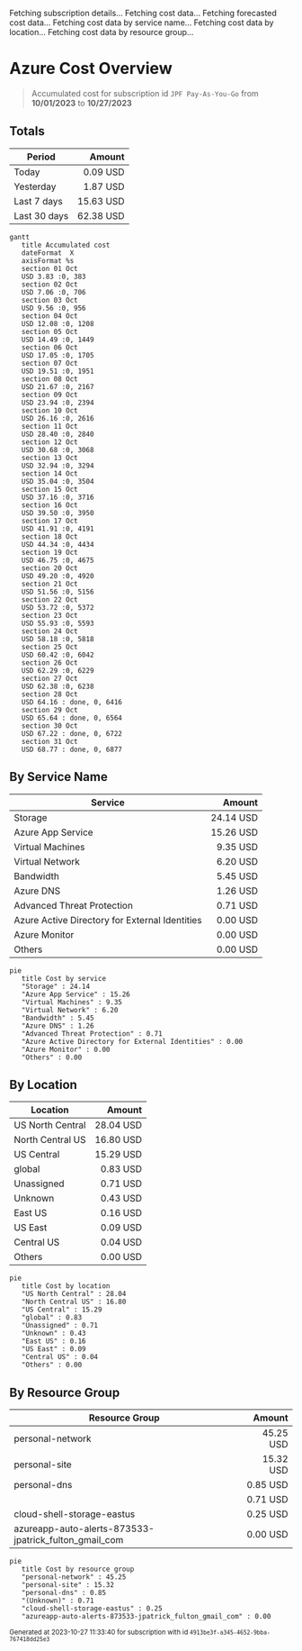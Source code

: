 Fetching subscription details...
Fetching cost data...
Fetching forecasted cost data...
Fetching cost data by service name...
Fetching cost data by location...
Fetching cost data by resource group...
# Azure Cost Overview

> Accumulated cost for subscription id `JPF Pay-As-You-Go` from **10/01/2023** to **10/27/2023**

## Totals

|Period|Amount|
|---|---:|
|Today|0.09 USD|
|Yesterday|1.87 USD|
|Last 7 days|15.63 USD|
|Last 30 days|62.38 USD|

```mermaid
gantt
   title Accumulated cost
   dateFormat  X
   axisFormat %s
   section 01 Oct
   USD 3.83 :0, 383
   section 02 Oct
   USD 7.06 :0, 706
   section 03 Oct
   USD 9.56 :0, 956
   section 04 Oct
   USD 12.08 :0, 1208
   section 05 Oct
   USD 14.49 :0, 1449
   section 06 Oct
   USD 17.05 :0, 1705
   section 07 Oct
   USD 19.51 :0, 1951
   section 08 Oct
   USD 21.67 :0, 2167
   section 09 Oct
   USD 23.94 :0, 2394
   section 10 Oct
   USD 26.16 :0, 2616
   section 11 Oct
   USD 28.40 :0, 2840
   section 12 Oct
   USD 30.68 :0, 3068
   section 13 Oct
   USD 32.94 :0, 3294
   section 14 Oct
   USD 35.04 :0, 3504
   section 15 Oct
   USD 37.16 :0, 3716
   section 16 Oct
   USD 39.50 :0, 3950
   section 17 Oct
   USD 41.91 :0, 4191
   section 18 Oct
   USD 44.34 :0, 4434
   section 19 Oct
   USD 46.75 :0, 4675
   section 20 Oct
   USD 49.20 :0, 4920
   section 21 Oct
   USD 51.56 :0, 5156
   section 22 Oct
   USD 53.72 :0, 5372
   section 23 Oct
   USD 55.93 :0, 5593
   section 24 Oct
   USD 58.18 :0, 5818
   section 25 Oct
   USD 60.42 :0, 6042
   section 26 Oct
   USD 62.29 :0, 6229
   section 27 Oct
   USD 62.38 :0, 6238
   section 28 Oct
   USD 64.16 : done, 0, 6416
   section 29 Oct
   USD 65.64 : done, 0, 6564
   section 30 Oct
   USD 67.22 : done, 0, 6722
   section 31 Oct
   USD 68.77 : done, 0, 6877
```

## By Service Name

|Service|Amount|
|---|---:|
|Storage|24.14 USD|
|Azure App Service|15.26 USD|
|Virtual Machines|9.35 USD|
|Virtual Network|6.20 USD|
|Bandwidth|5.45 USD|
|Azure DNS|1.26 USD|
|Advanced Threat Protection|0.71 USD|
|Azure Active Directory for External Identities|0.00 USD|
|Azure Monitor|0.00 USD|
|Others|0.00 USD|

```mermaid
pie
   title Cost by service
   "Storage" : 24.14
   "Azure App Service" : 15.26
   "Virtual Machines" : 9.35
   "Virtual Network" : 6.20
   "Bandwidth" : 5.45
   "Azure DNS" : 1.26
   "Advanced Threat Protection" : 0.71
   "Azure Active Directory for External Identities" : 0.00
   "Azure Monitor" : 0.00
   "Others" : 0.00
```

## By Location

|Location|Amount|
|---|---:|
|US North Central|28.04 USD|
|North Central US|16.80 USD|
|US Central|15.29 USD|
|global|0.83 USD|
|Unassigned|0.71 USD|
|Unknown|0.43 USD|
|East US|0.16 USD|
|US East|0.09 USD|
|Central US|0.04 USD|
|Others|0.00 USD|

```mermaid
pie
   title Cost by location
   "US North Central" : 28.04
   "North Central US" : 16.80
   "US Central" : 15.29
   "global" : 0.83
   "Unassigned" : 0.71
   "Unknown" : 0.43
   "East US" : 0.16
   "US East" : 0.09
   "Central US" : 0.04
   "Others" : 0.00
```

## By Resource Group

|Resource Group|Amount|
|---|---:|
|personal-network|45.25 USD|
|personal-site|15.32 USD|
|personal-dns|0.85 USD|
||0.71 USD|
|cloud-shell-storage-eastus|0.25 USD|
|azureapp-auto-alerts-873533-jpatrick_fulton_gmail_com|0.00 USD|

```mermaid
pie
   title Cost by resource group
   "personal-network" : 45.25
   "personal-site" : 15.32
   "personal-dns" : 0.85
   "(Unknown)" : 0.71
   "cloud-shell-storage-eastus" : 0.25
   "azureapp-auto-alerts-873533-jpatrick_fulton_gmail_com" : 0.00
```

<sup>Generated at 2023-10-27 11:33:40 for subscription with id `4913be3f-a345-4652-9bba-767418dd25e3`</sup>
